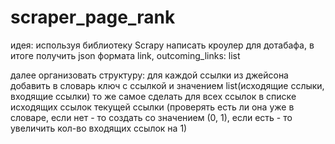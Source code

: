 # scraper_page_rank

идея:
используя библиотеку Scrapy написать кроулер для дотабафа, в итоге получить json формата link, outcoming_links: list

далее организовать структуру:
для каждой ссылки из джейсона добавить в словарь ключ с ссылкой и значением list(исходящие сслыки, входящие ссылки)
то же самое сделать для всех ссылок в списке исходящих ссылок текущей ссылки (проверять есть ли она уже в словаре, если нет - то создать со значением (0, 1), если есть - то увеличить кол-во входящих ссылок на 1)
